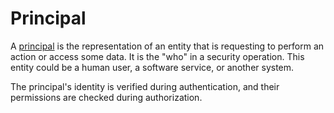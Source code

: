 # Principal

A [principal](def://) is the representation of an entity that is requesting to perform an action or access some data.
It is the "who" in a security operation. This entity could be a human user, a software service, or another system.

The principal's identity is verified during authentication, and their permissions are checked during authorization.
